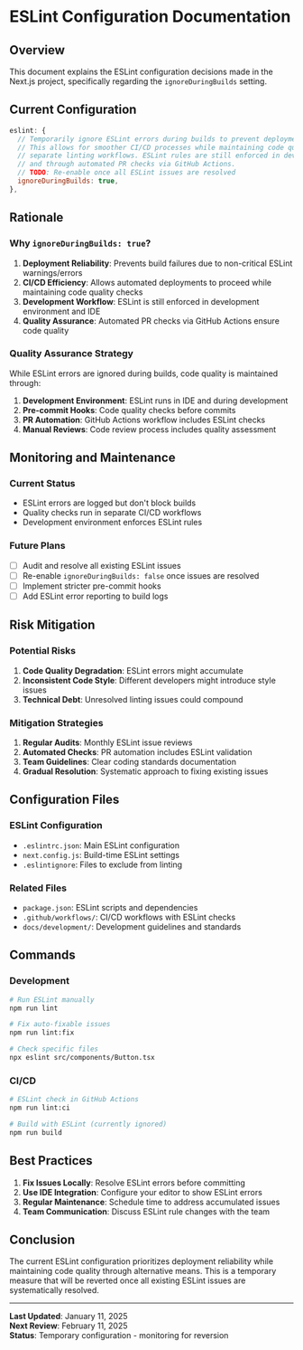 # ESLint Configuration Documentation

## Overview

This document explains the ESLint configuration decisions made in the Next.js project, specifically regarding the `ignoreDuringBuilds` setting.

## Current Configuration

```javascript
eslint: {
  // Temporarily ignore ESLint errors during builds to prevent deployment failures
  // This allows for smoother CI/CD processes while maintaining code quality through
  // separate linting workflows. ESLint rules are still enforced in development
  // and through automated PR checks via GitHub Actions.
  // TODO: Re-enable once all ESLint issues are resolved
  ignoreDuringBuilds: true,
},
```

## Rationale

### Why `ignoreDuringBuilds: true`?

1. **Deployment Reliability**: Prevents build failures due to non-critical ESLint warnings/errors
2. **CI/CD Efficiency**: Allows automated deployments to proceed while maintaining code quality checks
3. **Development Workflow**: ESLint is still enforced in development environment and IDE
4. **Quality Assurance**: Automated PR checks via GitHub Actions ensure code quality

### Quality Assurance Strategy

While ESLint errors are ignored during builds, code quality is maintained through:

1. **Development Environment**: ESLint runs in IDE and during development
2. **Pre-commit Hooks**: Code quality checks before commits
3. **PR Automation**: GitHub Actions workflow includes ESLint checks
4. **Manual Reviews**: Code review process includes quality assessment

## Monitoring and Maintenance

### Current Status
- ESLint errors are logged but don't block builds
- Quality checks run in separate CI/CD workflows
- Development environment enforces ESLint rules

### Future Plans
- [ ] Audit and resolve all existing ESLint issues
- [ ] Re-enable `ignoreDuringBuilds: false` once issues are resolved
- [ ] Implement stricter pre-commit hooks
- [ ] Add ESLint error reporting to build logs

## Risk Mitigation

### Potential Risks
1. **Code Quality Degradation**: ESLint errors might accumulate
2. **Inconsistent Code Style**: Different developers might introduce style issues
3. **Technical Debt**: Unresolved linting issues could compound

### Mitigation Strategies
1. **Regular Audits**: Monthly ESLint issue reviews
2. **Automated Checks**: PR automation includes ESLint validation
3. **Team Guidelines**: Clear coding standards documentation
4. **Gradual Resolution**: Systematic approach to fixing existing issues

## Configuration Files

### ESLint Configuration
- `.eslintrc.json`: Main ESLint configuration
- `next.config.js`: Build-time ESLint settings
- `.eslintignore`: Files to exclude from linting

### Related Files
- `package.json`: ESLint scripts and dependencies
- `.github/workflows/`: CI/CD workflows with ESLint checks
- `docs/development/`: Development guidelines and standards

## Commands

### Development
```bash
# Run ESLint manually
npm run lint

# Fix auto-fixable issues
npm run lint:fix

# Check specific files
npx eslint src/components/Button.tsx
```

### CI/CD
```bash
# ESLint check in GitHub Actions
npm run lint:ci

# Build with ESLint (currently ignored)
npm run build
```

## Best Practices

1. **Fix Issues Locally**: Resolve ESLint errors before committing
2. **Use IDE Integration**: Configure your editor to show ESLint errors
3. **Regular Maintenance**: Schedule time to address accumulated issues
4. **Team Communication**: Discuss ESLint rule changes with the team

## Conclusion

The current ESLint configuration prioritizes deployment reliability while maintaining code quality through alternative means. This is a temporary measure that will be reverted once all existing ESLint issues are systematically resolved.

---

**Last Updated**: January 11, 2025  
**Next Review**: February 11, 2025  
**Status**: Temporary configuration - monitoring for reversion
